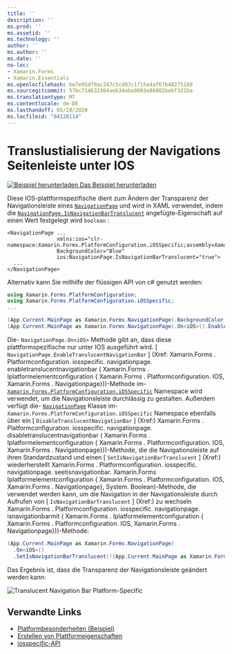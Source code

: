 ```yaml
---
title: ''
description: ''
ms.prod: ''
ms.assetid: ''
ms.technology: ''
author: ''
ms.author: ''
ms.date: ''
no-loc:
- Xamarin.Forms
- Xamarin.Essentials
ms.openlocfilehash: be7e95df0ac247c5cd97c1715e4af67b48275180
ms.sourcegitcommit: 57bc714633364aeb34aba9803e88802bebf321ba
ms.translationtype: MT
ms.contentlocale: de-DE
ms.lasthandoff: 05/28/2020
ms.locfileid: "84128114"
---
```

# <a name="navigationpage-bar-translucency-on-ios"></a>Translustialisierung der Navigations Seitenleiste unter IOS

[![Beispiel herunterladen](~/media/shared/download.png) Das Beispiel herunterladen](https://docs.microsoft.com/samples/xamarin/xamarin-forms-samples/userinterface-platformspecifics)

Diese IOS-plattformspezifische dient zum Ändern der Transparenz der Navigationsleiste eines [`NavigationPage`](xref:Xamarin.Forms.NavigationPage) und wird in XAML verwendet, indem die [`NavigationPage.IsNavigationBarTranslucent`](xref:Xamarin.Forms.PlatformConfiguration.iOSSpecific.NavigationPage.IsNavigationBarTranslucentProperty) angefügte-Eigenschaft auf einen Wert festgelegt wird `boolean` :

```xaml
<NavigationPage ...
                xmlns:ios="clr-namespace:Xamarin.Forms.PlatformConfiguration.iOSSpecific;assembly=Xamarin.Forms.Core"
                BackgroundColor="Blue"
                ios:NavigationPage.IsNavigationBarTranslucent="true">
  ...
</NavigationPage>
```

Alternativ kann Sie mithilfe der flüssigen API von c# genutzt werden:

```csharp
using Xamarin.Forms.PlatformConfiguration;
using Xamarin.Forms.PlatformConfiguration.iOSSpecific;
...

(App.Current.MainPage as Xamarin.Forms.NavigationPage).BackgroundColor = Color.Blue;
(App.Current.MainPage as Xamarin.Forms.NavigationPage).On<iOS>().EnableTranslucentNavigationBar();
```

Die- `NavigationPage.On<iOS>` Methode gibt an, dass diese plattformspezifische nur unter IOS ausgeführt wird. [ `NavigationPage.EnableTranslucentNavigationBar` ] (Xref: Xamarin.Forms . Platformconfiguration. iosspecific. navigationpage. enabletranslucentnavigationbar ( Xamarin.Forms . Iplatformelementconfiguration { Xamarin.Forms . Platformconfiguration. IOS, Xamarin.Forms . Navigationpage}))-Methode im- [`Xamarin.Forms.PlatformConfiguration.iOSSpecific`](xref:Xamarin.Forms.PlatformConfiguration.iOSSpecific) Namespace wird verwendet, um die Navigationsleiste durchlässig zu gestalten. Außerdem verfügt die- [`NavigationPage`](xref:Xamarin.Forms.PlatformConfiguration.iOSSpecific.NavigationPage) Klasse im- `Xamarin.Forms.PlatformConfiguration.iOSSpecific` Namespace ebenfalls über ein [ `DisableTranslucentNavigationBar` ] (Xref:) Xamarin.Forms . Platformconfiguration. iosspecific. navigationpage. disabletranslucentnavigationbar ( Xamarin.Forms . Iplatformelementconfiguration { Xamarin.Forms . Platformconfiguration. IOS, Xamarin.Forms . Navigationpage}))-Methode, die die Navigationsleiste auf ihren Standardzustand und einen [ `SetIsNavigationBarTranslucent` ] (Xref:) wiederherstellt Xamarin.Forms . Platformconfiguration. iosspecific. navigationpage. seetisnavigationbar. Xamarin.Forms Iplatformelementconfiguration { Xamarin.Forms . Platformconfiguration. IOS, Xamarin.Forms . Navigationpage}, System. Boolean)-Methode, die verwendet werden kann, um die Navigation in der Navigationsleiste durch Aufrufen von [ `IsNavigationBarTranslucent` ] (Xref:) zu wechseln Xamarin.Forms . Platformconfiguration. iosspecific. navigationpage. isnavigationbarmit ( Xamarin.Forms . Iplatformelementconfiguration { Xamarin.Forms . Platformconfiguration. IOS, Xamarin.Forms . Navigationpage}))-Methode:

```csharp
(App.Current.MainPage as Xamarin.Forms.NavigationPage)
  .On<iOS>()
  .SetIsNavigationBarTranslucent(!(App.Current.MainPage as Xamarin.Forms.NavigationPage).On<iOS>().IsNavigationBarTranslucent());
```

Das Ergebnis ist, dass die Transparenz der Navigationsleiste geändert werden kann:

![](navigation-bar-translucent-images/translucent-navigation-bar.png "Translucent Navigation Bar Platform-Specific")

## <a name="related-links"></a>Verwandte Links

- [Platformbesonderheiten (Beispiel)](https://docs.microsoft.com/samples/xamarin/xamarin-forms-samples/userinterface-platformspecifics)
- [Erstellen von Plattformeigenschaften](~/xamarin-forms/platform/platform-specifics/index.md#creating-platform-specifics)
- [iosspecific-API](xref:Xamarin.Forms.PlatformConfiguration.iOSSpecific)
